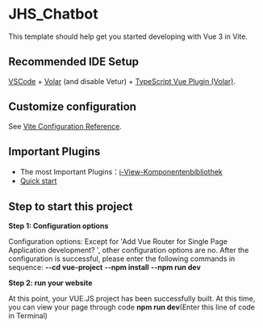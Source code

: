 # JHS_Chatbot


This template should help get you started developing with Vue 3 in Vite.

## Recommended IDE Setup

[VSCode](https://code.visualstudio.com/) + [Volar](https://marketplace.visualstudio.com/items?itemName=Vue.volar) (and disable Vetur) + [TypeScript Vue Plugin (Volar)](https://marketplace.visualstudio.com/items?itemName=Vue.vscode-typescript-vue-plugin).

## Customize configuration

See [Vite Configuration Reference](https://vitejs.dev/config/).

## Important Plugins

* The most Important Plugins：[i-View-Komponentenbibliothek](https://www.iviewui.com/view-ui-plus/component/navigation/menu)
* [Quick start](https://vuejs.org/guide/quick-start.html#creating-a-vue-application)


## Step to start this project


**Step 1: Configuration options**

Configuration options: Except for 'Add Vue Router for Single Page Application development? ', other configuration options are no. After the configuration is successful, please enter the following commands in sequence: 
  **--cd vue-project**
  **--npm install**
  **--npm run dev**

**Step 2: run your website**

At this point, your VUE.JS project has been successfully built. At this time, you can view your page through code **npm run dev**(Enter this line of code in Terminal)



